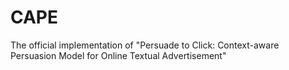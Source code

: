 # CAPE
The official implementation of "Persuade to Click: Context-aware Persuasion Model for Online Textual Advertisement"
